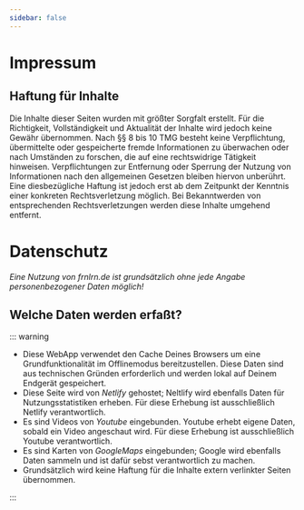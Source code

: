 ```yaml
---
sidebar: false
---
```


# Impressum

## Haftung für Inhalte

Die Inhalte dieser Seiten wurden mit größter Sorgfalt erstellt. Für die Richtigkeit, Vollständigkeit und Aktualität der Inhalte wird jedoch keine Gewähr übernommen. Nach §§ 8 bis 10 TMG besteht keine Verpflichtung, übermittelte oder gespeicherte fremde Informationen zu überwachen oder nach Umständen zu forschen, die auf eine rechtswidrige Tätigkeit hinweisen. Verpflichtungen zur Entfernung oder Sperrung der Nutzung von Informationen nach den allgemeinen Gesetzen bleiben hiervon unberührt. Eine diesbezügliche Haftung ist jedoch erst ab dem Zeitpunkt der Kenntnis einer konkreten Rechtsverletzung möglich. Bei Bekanntwerden von entsprechenden Rechtsverletzungen werden diese Inhalte umgehend entfernt.

# Datenschutz

*Eine Nutzung von frnlrn.de ist grundsätzlich ohne jede Angabe personenbezogener Daten möglich!*

## Welche Daten werden erfaßt?

::: warning

- Diese WebApp verwendet den Cache Deines Browsers um eine Grundfunktionalität im Offlinemodus bereitzustellen. Diese Daten sind aus technischen Gründen erforderlich und werden lokal auf Deinem Endgerät gespeichert.
- Diese Seite wird von *Netlify* gehostet; Neltlify wird ebenfalls Daten für Nutzungsstatistiken erheben. Für diese Erhebung ist ausschließlich Netlify verantwortlich.
- Es sind Videos von *Youtube* eingebunden. Youtube erhebt eigene Daten, sobald ein Video angeschaut wird. Für diese Erhebung ist ausschließlich Youtube verantwortlich.
- Es sind Karten von *GoogleMaps* eingebunden; Google wird ebenfalls Daten sammeln und ist dafür sebst verantwortlich zu machen.
- Grundsätzlich wird keine Haftung für die Inhalte extern verlinkter Seiten übernommen.

:::